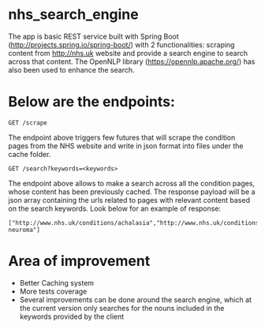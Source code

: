 # nhs_search_engine

The app is basic REST service built with Spring Boot (http://projects.spring.io/spring-boot/) with 2 functionalities: scraping content from http://nhs.uk website and provide a search engine to search across that content. The OpenNLP library (https://opennlp.apache.org/) has also been used to enhance the search. 

# Below are the endpoints:

```
GET /scrape
```
The endpoint above triggers few futures that will scrape the condition pages from the NHS website and write in json format into files under the cache folder.

```
GET /search?keywords=<keywords>
```
The endpoint above allows to make a search across all the condition pages, whose content has been previously cached. The response payload will be a json array containing the urls related to pages with relevant content based on the search keywords. Look below for an example of response:

```
["http://www.nhs.uk/conditions/achalasia","http://www.nhs.uk/conditions/Acoustic-neuroma"]
```

# Area of improvement

- Better Caching system
- More tests coverage
- Several improvements can be done around the search engine, which at the current version only searches for the nouns included in the keywords provided by the client 
